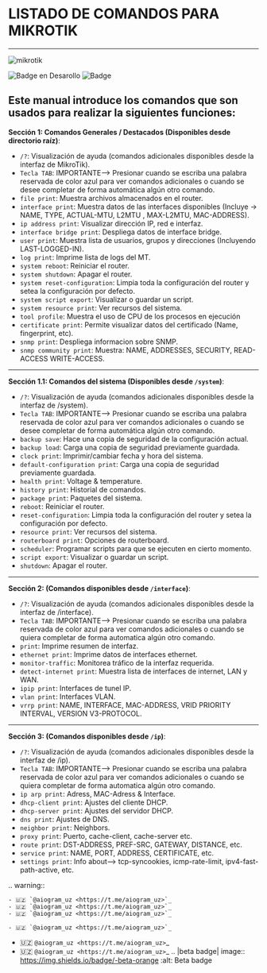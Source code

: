 # LISTADO DE COMANDOS PARA MIKROTIK 
---
![mikrotik](https://user-images.githubusercontent.com/83385717/227599696-f5dba4fb-90d3-4485-ba8a-f456732bb2f2.png)


   ![Badge en Desarollo](https://img.shields.io/badge/STATUS-EN%20DESAROLLO-green)
   ![Badge](https://img.shields.io/pypi/status/aiogram.svg?style=flat-square)
## Este manual introduce los comandos que son usados para realizar la siguientes funciones:

**Sección 1: Comandos Generales / Destacados (Disponibles desde directorio raíz)**:
 - `/?`: Visualización de ayuda (comandos adicionales disponibles desde la interfaz de MikroTik).
 - `Tecla TAB`: IMPORTANTE--> Presionar cuando se escriba una palabra reservada de color azul para ver comandos adicionales o cuando se desee completar de forma automática algún otro comando.
 - `file print`: Muestra archivos almacenados en el router.
 - `interface print`: Muestra datos de las interfaces disponibles (Incluye -> NAME, TYPE, ACTUAL-MTU, L2MTU , MAX-L2MTU, MAC-ADDRESS).
 - `ip address print`: Visualizar dirección IP, red e interfaz.
 - `interface bridge print`: Despliega datos de interface bridge.
 - `user print`: Muestra lista de usuarios, grupos y direcciones (Incluyendo LAST-LOGGED-IN).
 - `log print`: Imprime lista de logs del MT.
 - `system reboot`: Reiniciar el router.
 - `system shutdown`: Apagar el router.
 - `system reset-configuration`: Limpia toda la configuración del router y setea la configuración por defecto.
 - `system script export`: Visualizar o guardar un script.
 - `system resource print`: Ver recursos del sistema.
 - `tool profile`: Muestra el uso de CPU de los procesos en ejecución
 - `certificate print`: Permite visualizar datos del certificado (Name, fingerprint, etc).
 - `snmp print`: Despliega informacion sobre SNMP.
 - `snmp community print`: Muestra: NAME, ADDRESSES, SECURITY, READ-ACCESS WRITE-ACCESS.

---

**Sección 1.1: Comandos del sistema (Disponibles desde `/system`)**:
 - `/?`: Visualización de ayuda (comandos adicionales disponibles desde la interfaz de /system).
 - `Tecla TAB`: IMPORTANTE--> Presionar cuando se escriba una palabra reservada de color azul para ver comandos adicionales o cuando se desee completar de forma automática algún otro comando.
 - `backup save`: Hace una copia de seguridad de la configuración actual.
 - `backup load`: Carga una copia de seguridad previamente guardada.
 - `clock print`: Imprimir/cambiar fecha y hora del sistema.
 - `default-configuration print`: Carga una copia de seguridad previamente guardada.
 - `health print`: Voltage & temperature.
 - `history print`: Historial de comandos.
 - `package print`: Paquetes del sistema.
 - `reboot`: Reiniciar el router.
 - `reset-configuration`: Limpia toda la configuración del router y setea la configuración por defecto.
 - `resource print`: Ver recursos del sistema.
 - `routerboard print`: Opciones de routerboard.
 - `scheduler`: Programar scripts para que se ejecuten en cierto momento.
 - `script export`: Visualizar o guardar un script.
 - `shutdown`: Apagar el router.

---

**Sección 2: (Comandos disponibles desde `/interface`)**:
 - `/?`: Visualización de ayuda (comandos adicionales disponibles desde la interfaz de /interface).
 - `Tecla TAB`: IMPORTANTE--> Presionar cuando se escriba una palabra reservada de color azul para ver comandos adicionales o cuando se quiera completar de forma automatica algún otro comando.
 - `print`: Imprime resumen de interfaz.
 - `ethernet print`: Imprime datos de interfaces ethernet.
 - `monitor-traffic`: Monitorea tráfico de la interfaz requerida.
 - `detect-internet print`: Muestra lista de interfaces de internet, LAN y WAN.
 - `ipip print`: Interfaces de tunel IP.
 - `vlan print`: Interfaces VLAN.
 - `vrrp print`:  NAME, INTERFACE, MAC-ADDRESS, VRID PRIORITY INTERVAL, VERSION V3-PROTOCOL.

---

 **Sección 3: (Comandos disponibles desde `/ip`)**:
 - `/?`: Visualización de ayuda (comandos adicionales disponibles desde la interfaz de /ip).
 - `Tecla TAB`: IMPORTANTE--> Presionar cuando se escriba una palabra reservada de color azul para ver comandos adicionales o cuando se quiera completar de forma automatica algún otro comando.
 - `ip arp print`: Adress, MAC-Adress & Interface.
 - `dhcp-client print`: Ajustes del cliente DHCP.
 - `dhcp-server print`: Ajustes del servidor DHCP.
 - `dns print`: Ajustes de DNS.
 - `neighbor print`: Neighbors.
 - `proxy print`: Puerto, cache-client, cache-server etc.
 - `route print`: DST-ADDRESS, PREF-SRC, GATEWAY, DISTANCE, etc.
 - `service print`: NAME, PORT, ADDRESS, CERTIFICATE, etc.
 - `settings print`: Info about--> tcp-syncookies, icmp-rate-limit, ipv4-fast-path-active, etc.



.. warning::

    - 🇺🇿 `@aiogram_uz <https://t.me/aiogram_uz>`_
    - 🇺🇿 `@aiogram_uz <https://t.me/aiogram_uz>`_
    - 🇺🇿 `@aiogram_uz <https://t.me/aiogram_uz>`_
    
    - 🇺🇿 `@aiogram_uz <https://t.me/aiogram_uz>`_
    
    
- 🇺🇿 `@aiogram_uz <https://t.me/aiogram_uz>`_
- 🇺🇿 `@aiogram_uz <https://t.me/aiogram_uz>`_
.. |beta badge| image:: https://img.shields.io/badge/-beta-orange
  :alt: Beta badge
